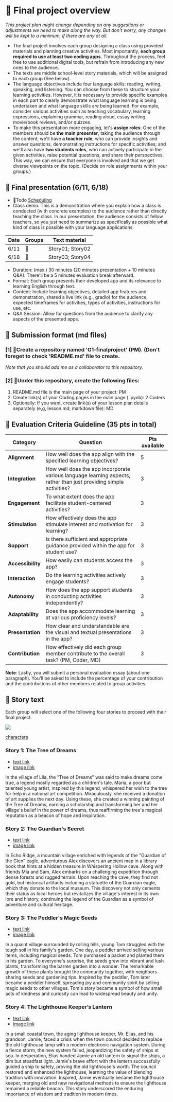 # 🌿 Final project overview
_This project plan might change depending on any suggestions or adjustments we need to make along the way. But don't worry, any changes will be kept to a minimum, if there are any at all._

+ The final project involves each group designing a class using provided materials and planning creative activities. Most importantly, **each group required to use at least two coding apps.** Throughout the process, feel free to use additional digital tools, but refrain from introducing any new ones to the audience.
+ The texts are middle school-level story materials, which will be assigned to each group (See below).
+ The language objectives include four language skills: reading, writing, speaking, and listening. You can choose from these to structure your learning activities. However, it is necessary to provide specific examples in each part to clearly demonstrate what language learning is being undertaken and what language skills are being learned. For example, consider various activities such as teaching vocabulary, learning expressions, explaining grammar, reading aloud, essay writing, movie/book reviews, and/or quizzes.
+ To make this presentation more engaging, let's **assign roles**: One of the members should be **the main presenter**, taking the audience through the content; we'll have **a teacher role**, who can provide insights and answer questions, demonstrating instructions for specific activities; and we'll also have **two students roles**, who can actively participate in the given activities, raise potential questions, and share their perspectives. This way, we can ensure that everyone is involved and that we get diverse viewpoints on the topic. (Decide on role assignments within your groups.)
  
## 🍃 Final presentation (6/11, 6/18) 
+ 🎈Todo [Scheduling](https://wheelofnames.com/)
+ Class demo: This is a demonstration where you explain how a class is conducted (with concrete examples) to the audience rather than directly teaching the class. In our presentation, the audience consists of fellow teachers, so you just need to summarize as specifically as possible what kind of class is possible with your language applications.

|Date|Groups|Text material|
|--|--|--|
|6/11|🎈|Story01; Story02|
|6/18|🎈|Story03; Story04|

+ Duration: (max.) 30 minutes (20 minutes presentation + 10 minutes Q&A). There'll be a 5 minutes evaluation break afterward.
+ Format: Each group presents their developed app and its relevance to learning English through text. 
+ Content: Include learning objectives, detailed app features and demonstration, shared a live link (e.g., gradio) for the audience, expected timeframes for activities, types of activities, instructions for use, etc.
+ Q&A Session: Allow for questions from the audience to clarify any aspects of the presented apps.

## 📙 Submission format (md files)

### [1] 🎈Create a repository named 'G1-finalproject' (PM). (Don't foreget to check 'README.md' file to create.
_Note that you should add me as a collaborator to this repository._
### [2] 🎈Under this repository, create the following files:

1. README.md file is the main page of your project: PM
2. Create link(s) of your Coding pages in the main page  (.ipynb): 2 Coders
3. Optionally: If you want, create link(s) of your lesson plan details separately (e,g, lesson.md; markdown file): MD
  
## 🍃 Evaluation Criteria Guideline (35 pts in total)

|Category|Question|Pts available|
|--|--|--|
|**Alignment**| How well does the app align with the specified learning objectives?|5|
|**Integration**| How well does the app incorporate various language learning aspects, rather than just providing simple activities?|3|
|**Engagement**| To what extent does the app facilitate student-centered activities?|3|
|**Stimulation**| How effectively does the app stimulate interest and motivation for learning?|3|
|**Support**| Is there sufficient and appropriate guidance provided within the app for student use?|3|
|**Accessibility**| How easily can students access the app?|3|
|**Interaction**| Do the learning activities actively engage students?|3|
|**Autonomy**| How does the app support students in conducting activities independently?|3|
|**Adaptability**| Does the app accommodate learning at various proficiency levels?|3|
|**Presentation**| How clear and understandable are the visual and textual presentations in the app?|3|
|**Contribution**| How effectively did each group member contribute to the overall task? (PM, Coder, MD)|3|

**Note**: Lastly, you will submit a personal evaluation essay (about one paragraph). You'll be asked to include the percentage of your contribution and the contributions of other members related to group activities.

## 📗 Story text
Each group will select one of the following four stories to proceed with their final project.



![](https://github.com/MK316/Spring2024/blob/main/DLTESOL/project/stories.png)

[characters](https://github.com/MK316/Spring2024/blob/main/DLEE/Project/characters.png)
### Story 1: The Tree of Dreams 
+ [text link](https://raw.githubusercontent.com/MK316/Spring2024/main/DLTESOL/project/story01.txt)
+ [image link](https://github.com/MK316/Spring2024/blob/main/DLTESOL/project/Story01.png)
  
**<Synopsis>**
In the village of Lila, the "Tree of Dreams" was said to make dreams come true, a legend mostly regarded as a children's tale. Maria, a poor but talented young artist, inspired by this legend, whispered her wish to the tree for help in a national art competition. Miraculously, she received a donation of art supplies the next day. Using these, she created a winning painting of the Tree of Dreams, earning a scholarship and transforming her and her village's belief in the power of dreams, thus reaffirming the tree's magical reputation as a beacon of hope and inspiration.


### Story 2: The Guardian's Secret 
+ [text link](https://raw.githubusercontent.com/MK316/Spring2024/main/DLTESOL/project/story02.txt)
+ [image link](https://github.com/MK316/Spring2024/blob/main/DLTESOL/project/Story02.png)

**<Synopsis>**
In Echo Ridge, a mountain village enriched with legends of the "Guardian of the Glen" eagle, adventurous Alex discovers an ancient map in a library book that hints at a hidden treasure in Whispering Hollow cave. Along with friends Mia and Sam, Alex embarks on a challenging expedition through dense forests and rugged terrain. Upon reaching the cave, they find not gold, but historical artifacts including a statuette of the Guardian eagle, which they donate to the local museum. This discovery not only cements their status as local heroes but revitalizes the village's interest in its own lore and history, continuing the legend of the Guardian as a symbol of adventure and cultural heritage.

### Story 3: The Peddler's Magic Seeds 
+ [text link](https://raw.githubusercontent.com/MK316/Spring2024/main/DLTESOL/project/story03.txt)
+ [image link](https://github.com/MK316/Spring2024/blob/main/DLTESOL/project/Story03.png)

**<Synopsis>**
In a quaint village surrounded by rolling hills, young Tom struggled with the tough soil in his family's garden. One day, a peddler arrived selling various items, including magical seeds. Tom purchased a packet and planted them in his garden. To everyone's surprise, the seeds grew into vibrant and lush plants, transforming the barren garden into a wonder. The remarkable growth of these plants brought the community together, with neighbors sharing seeds and gardening tips. Inspired by the peddler, Tom later became a peddler himself, spreading joy and community spirit by selling magic seeds to other villages. Tom's story became a symbol of how small acts of kindness and curiosity can lead to widespread beauty and unity.

### Story 4: The Lighthouse Keeper’s Lantern 
+ [text link](https://raw.githubusercontent.com/MK316/Spring2024/main/DLTESOL/project/story04.txt)
+ [image link](https://github.com/MK316/Spring2024/blob/main/DLTESOL/project/Story04.png)

**<Synopsis>**
In a small coastal town, the aging lighthouse keeper, Mr. Elias, and his grandson, Jamie, faced a crisis when the town council decided to replace the old lighthouse lamp with a modern electronic navigation system. During a fierce storm, the new system failed, jeopardizing the safety of ships at sea. In desperation, Elias handed Jamie an old lantern to signal the ships, a dim but steadfast light. Jamie's brave effort with the lantern successfully guided a ship to safety, proving the old lighthouse's worth. The council restored and enhanced the lighthouse, learning the value of blending tradition with innovation. Inspired, Jamie eventually became the lighthouse keeper, merging old and new navigational methods to ensure the lighthouse remained a reliable beacon. This story underscored the enduring importance of wisdom and tradition in modern times.




